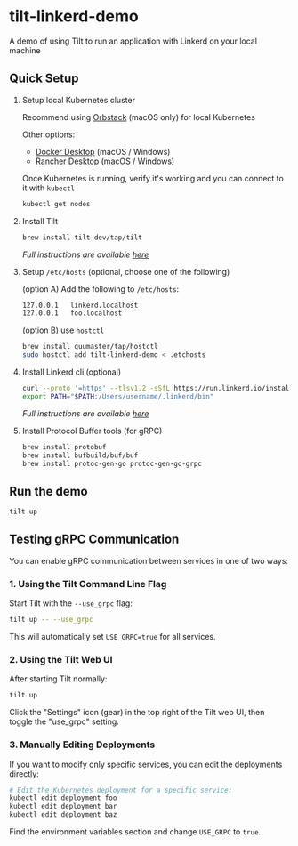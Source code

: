 # tilt-linkerd-demo

A demo of using Tilt to run an application with Linkerd on your local machine

## Quick Setup

1. Setup local Kubernetes cluster

   Recommend using [Orbstack](https://orbstack.dev/) (macOS only) for local Kubernetes

   Other options:

   - [Docker Desktop](https://www.docker.com/products/docker-desktop/) (macOS / Windows)
   - [Rancher Desktop](https://rancherdesktop.io/) (macOS / Windows)

   Once Kubernetes is running, verify it's working and you can connect to it with `kubectl`

   ```sh
   kubectl get nodes
   ```

2. Install Tilt

   ```sh
   brew install tilt-dev/tap/tilt
   ```

   _Full instructions are available [here](https://docs.tilt.dev/install.html)_

3. Setup `/etc/hosts` (optional, choose one of the following)

   (option A) Add the following to `/etc/hosts`:

   ```sh
   127.0.0.1   linkerd.localhost
   127.0.0.1   foo.localhost
   ```

   (option B) use `hostctl`

   ```sh
   brew install guumaster/tap/hostctl
   sudo hostctl add tilt-linkerd-demo < .etchosts
   ```

4. Install Linkerd cli (optional)

   ```sh
   curl --proto '=https' --tlsv1.2 -sSfL https://run.linkerd.io/install-edge | sh
   export PATH="$PATH:/Users/username/.linkerd/bin"
   ```

   _Full instructions are available [here](https://linkerd.io/2.16/getting-started/#step-1-install-the-cli)_

5. Install Protocol Buffer tools (for gRPC)

   ```sh
   brew install protobuf
   brew install bufbuild/buf/buf
   brew install protoc-gen-go protoc-gen-go-grpc
   ```

## Run the demo

```sh
tilt up
```

## Testing gRPC Communication

You can enable gRPC communication between services in one of two ways:

### 1. Using the Tilt Command Line Flag

Start Tilt with the `--use_grpc` flag:

```sh
tilt up -- --use_grpc
```

This will automatically set `USE_GRPC=true` for all services.

### 2. Using the Tilt Web UI

After starting Tilt normally:

```sh
tilt up
```

Click the "Settings" icon (gear) in the top right of the Tilt web UI, then toggle the "use_grpc" setting.

### 3. Manually Editing Deployments

If you want to modify only specific services, you can edit the deployments directly:

```sh
# Edit the Kubernetes deployment for a specific service:
kubectl edit deployment foo
kubectl edit deployment bar
kubectl edit deployment baz
```

Find the environment variables section and change `USE_GRPC` to `true`.